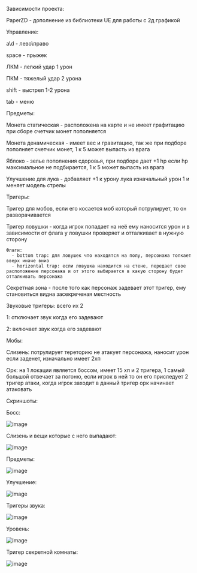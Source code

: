 Зависимости проекта:

PaperZD - дополнение из библиотеки UE для работы с 2д графикой 


Управление:

a\d - лево\право

space - прыжек

ЛКМ - легкий удар 1 урон

ПКМ - тяжелый удар 2 урона

shift - выстрел 1-2 урона

tab - меню


Предметы:

Монета статическая - расположена на карте и не имеет графитацию при сборе счетчик монет пополняется

Монета денамическая - имеет вес и гравитацию, так же при подборе пополняет счетчик монет, 1 к 5 может выпасть из врага

Яблоко - зелье пополнения сдоровья, при подборе дает +1 hp если hp максимальное не подбирается, 1 к 5 может выпасть из врага

Улучшение для лука - добавляет +1 к урону лука изначальный урон 1 и меняет модель стрелы


Тригеры:

Тригер для мобов, если его косается моб который потрулирует, то он разворачивается

Тригер ловушки - когда игрок попадает на неё ему наносится урон и в зависимости от флага у ловушки проверяет и отталкивает в нужную сторону

    Флаги:
      - bottom trap: для ловушек что находятся на полу, персонажа толкает вверх иначе вниз
      - horizontal trap: если ловушка находится на стене, передает свое расположение персонажа и от этого выбирается в какую сторону будет отталкивать персонажа
Секретная зона - после того как персонаж задевает этот тригер, ему становиться видна засекреченая местность

Звуковые тригеры: всего их 2

1: отключает звук когда его задевают

2: включает звук когда его задевают


Мобы:

Слизень: потрулирует тереторию не атакует персонажа, наносит урон если заденет, изначально имеет 2хп

Орк: на 1 локации является боссом, имеет 15 хп и 2 тригера, 1 самый большой отвечает за погоню, если игрок в ней то он его приследует 2 тригер атаки, когда игрок заходит в данный тригер орк начинает атаковать 


Скриншоты:

Босс:

![image](https://github.com/user-attachments/assets/22b12bf2-bbc3-4390-aaf1-1535014b12cc)

Слизень и вещи которые с него выпадают:

![image](https://github.com/user-attachments/assets/fb89edd5-f966-4108-a503-024ff2cb3560)

Предметы:

![image](https://github.com/user-attachments/assets/a0887b15-96df-4f49-a3d7-5dab5aaa8d56)

Улучшение:

![image](https://github.com/user-attachments/assets/d3969b26-0627-4912-81ee-85f3dc3e0c23)

Тригеры звука:

![image](https://github.com/user-attachments/assets/f3fd4d40-888b-4be3-8ecb-44575da41584)

Уровень:

![image](https://github.com/user-attachments/assets/9f5fabf3-c23b-41b2-a55c-7519b19e50f7)

Тригер секретной комнаты:

![image](https://github.com/user-attachments/assets/f801205d-6412-4072-957d-41c20971d25b)
